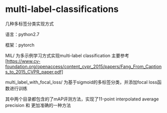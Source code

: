 # multi-label-classifications
几种多标签分类实现方式


语言：python2.7  


框架：pytorch


MIL/  为多示例学习方式实现multi-label classification 主要参考[https://www.cv-foundation.org/openaccess/content_cvpr_2015/papers/Fang_From_Captions_to_2015_CVPR_paper.pdf]


multi_label_with_focal_loss/  为基于sigmoid的多标签分类，并添加focal loss函数进行训练



其中两个目录都包含的了mAP评测方法，实现了11-point interpolated average precision 和 更加准确的一种方法

